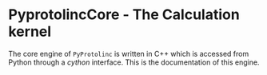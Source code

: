 
# PyprotolincCore - The Calculation kernel

The core engine of ``PyProtolinc`` is written in C++ which is accessed from Python through a *cython* interface. This is the documentation of this engine.